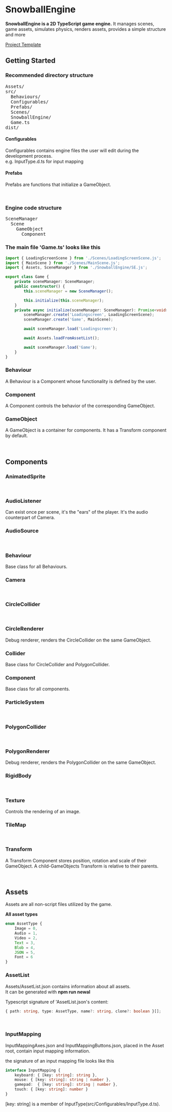 # SnowballEngine

**SnowballEngine is a 2D TypeScript game engine.**
It manages scenes, game assets, simulates physics, renders assets, provides a simple structure and more

[Project Template](https://github.com/MatsThieme/SnowballEngineTemplate)

## Getting Started

### Recommended directory structure
<pre>
Assets/
src/
  Behaviours/
  Configurables/
  Prefabs/
  Scenes/
  SnowballEngine/
  Game.ts
dist/
</pre>

#### Configurables
Configurables contains engine files the user will edit during the development process.\
e.g. InputType.d.ts for input mapping

#### Prefabs
Prefabs are functions that initialize a GameObject.

<br>

### Engine code structure
<pre>
SceneManager
  Scene
    GameObject
      Component
</pre>


### The main file 'Game.ts' looks like this
```typescript
import { LoadingScreenScene } from './Scenes/LoadingScreenScene.js';
import { MainScene } from './Scenes/MainScene.js';
import { Assets, SceneManager } from './SnowballEngine/SE.js';

export class Game {
    private sceneManager: SceneManager;
    public constructor() {
        this.sceneManager = new SceneManager();

        this.initialize(this.sceneManager);
    }
    private async initialize(sceneManager: SceneManager): Promise<void> {
        sceneManager.create('Loadingscreen', LoadingScreenScene);
        sceneManager.create('Game', MainScene);

        await sceneManager.load('Loadingscreen');

        await Assets.loadFromAssetList();

        await sceneManager.load('Game');
    }
}
```

### Behaviour
A Behaviour is a Component whose functionality is defined by the user.

### Component
A Component controls the behavior of the corresponding GameObject.

### GameObject
A GameObject is a container for components.
It has a Transform component by default.

<br>

## Components
### AnimatedSprite
</br>

### AudioListener
Can exist once per scene, it's the "ears" of the player.
It's the audio counterpart of Camera.
</br>

### AudioSource
</br>

### Behaviour
Base class for all Behaviours.
</br>

### Camera
</br>

### CircleCollider
</br>

### CircleRenderer
Debug renderer, renders the CircleCollider on the same GameObject.
</br>

### Collider
Base class for CircleCollider and PolygonCollider.
</br>

### Component
Base class for all components.
</br>

### ParticleSystem
</br>

### PolygonCollider
</br>

### PolygonRenderer
Debug renderer, renders the PolygonCollider on the same GameObject.
</br>

### RigidBody
</br>

### Texture
Controls the rendering of an image.
</br>

### TileMap
</br>

### Transform
A Transform Component stores position, rotation and scale of their GameObject.
A child-GameObjects Transform is relative to their parents.
</br>

<br>

## Assets
Assets are all non-script files utilized by the game.

**All asset types**
```typescript
enum AssetType {
    Image = 0,
    Audio = 1,
    Video = 2,
    Text = 3,
    Blob = 4,
    JSON = 5,
    Font = 6
}
```

### AssetList
Assets/AssetList.json contains information about all assets.\
It can be generated with **npm run newal**

Typescript signature of 'AssetList.json's content:
```typescript
{ path: string, type: AssetType, name?: string, clone?: boolean }[];
```

<br>

### InputMapping
InputMappingAxes.json and InputMappingButtons.json, placed in the Asset root, contain input mapping information.

the signature of an input mapping file looks like this
```typescript
interface InputMapping {
    keyboard: { [key: string]: string },
    mouse: { [key: string]: string | number },
    gamepad:  { [key: string]: string | number },
    touch: { [key: string]: number }
}
```
[key: string] is a member of InputType(src/Configurables/InputType.d.ts).
